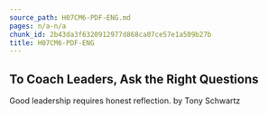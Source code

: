 ```yaml
---
source_path: H07CM6-PDF-ENG.md
pages: n/a-n/a
chunk_id: 2b43da3f6320912977d868ca07ce57e1a509b27b
title: H07CM6-PDF-ENG
---
```

## To Coach Leaders, Ask the Right Questions

Good leadership requires honest reflection. by Tony Schwartz
